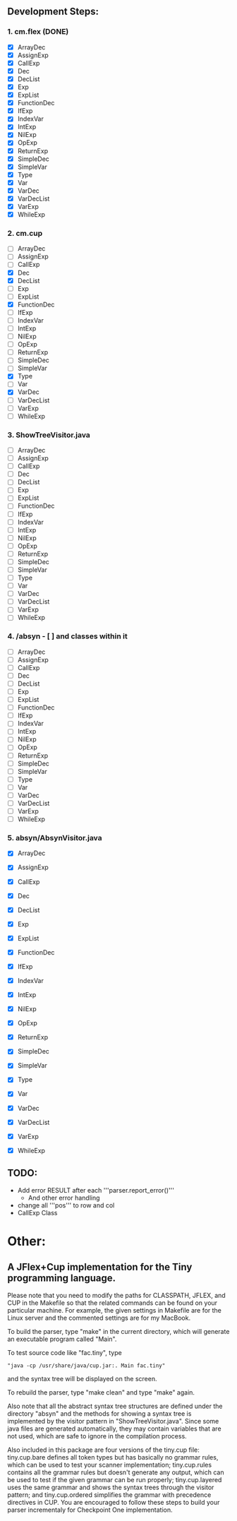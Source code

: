 
## Development Steps:
### 1. cm.flex (DONE)
 - [x]  ArrayDec
 - [x]  AssignExp
 - [x]  CallExp
 - [x]  Dec
 - [x]  DecList
 - [x]  Exp
 - [x]  ExpList
 - [x]  FunctionDec
 - [x]  IfExp
 - [x]  IndexVar
 - [x]  IntExp
 - [x]  NilExp
 - [x]  OpExp
 - [x]  ReturnExp
 - [x]  SimpleDec
 - [x]  SimpleVar
 - [x]  Type
 - [x]  Var
 - [x]  VarDec
 - [x]  VarDecList
 - [x]  VarExp
 - [x]  WhileExp

### 2. cm.cup 
 - [ ]  ArrayDec
 - [ ]  AssignExp
 - [ ]  CallExp
 - [x]  Dec
 - [x]  DecList
 - [ ]  Exp
 - [ ]  ExpList
 - [x]  FunctionDec
 - [ ]  IfExp
 - [ ]  IndexVar
 - [ ]  IntExp
 - [ ]  NilExp
 - [ ]  OpExp
 - [ ]  ReturnExp
 - [ ]  SimpleDec
 - [ ]  SimpleVar
 - [x]  Type
 - [ ]  Var
 - [x]  VarDec
 - [ ]  VarDecList
 - [ ]  VarExp
 - [ ]  WhileExp

### 3. ShowTreeVisitor.java
 - [ ]  ArrayDec
 - [ ]  AssignExp
 - [ ]  CallExp
 - [ ]  Dec
 - [ ]  DecList
 - [ ]  Exp
 - [ ]  ExpList
 - [ ]  FunctionDec
 - [ ]  IfExp
 - [ ]  IndexVar
 - [ ]  IntExp
 - [ ]  NilExp
 - [ ]  OpExp
 - [ ]  ReturnExp
 - [ ]  SimpleDec
 - [ ]  SimpleVar
 - [ ]  Type
 - [ ]  Var
 - [ ]  VarDec
 - [ ]  VarDecList
 - [ ]  VarExp
 - [ ]  WhileExp

### 4. /absyn - [ ]  and classes within it
 - [ ]  ArrayDec
 - [ ]  AssignExp
 - [ ]  CallExp
 - [ ]  Dec
 - [ ]  DecList
 - [ ]  Exp
 - [ ]  ExpList
 - [ ]  FunctionDec
 - [ ]  IfExp
 - [ ]  IndexVar
 - [ ]  IntExp
 - [ ]  NilExp
 - [ ]  OpExp
 - [ ]  ReturnExp
 - [ ]  SimpleDec
 - [ ]  SimpleVar
 - [ ]  Type
 - [ ]  Var
 - [ ]  VarDec
 - [ ]  VarDecList
 - [ ]  VarExp
 - [ ]  WhileExp

### 5. absyn/AbsynVisitor.java
 - [x]  ArrayDec
 - [x]  AssignExp
 - [x]  CallExp
 - [x]  Dec
 - [x]  DecList
 - [x]  Exp
 - [x]  ExpList
 - [x]  FunctionDec
 - [x]  IfExp
 - [x]  IndexVar
 - [x]  IntExp
 - [x]  NilExp
 - [x]  OpExp
 - [x]  ReturnExp
 - [x]  SimpleDec
 - [x]  SimpleVar
 - [x]  Type
 - [x]  Var
 - [x]  VarDec
 - [x]  VarDecList
 - [x]  VarExp
 - [x]  WhileExp


## TODO: 
- Add error RESULT after each '''parser.report_error()'''
  - And other error handling
- change all '''pos''' to row and col
- CallExp Class

# Other: 

## A JFlex+Cup implementation for the Tiny programming language.

  Please note that you need to modify the paths for CLASSPATH, JFLEX, and CUP in 
the Makefile so that the related commands can be found on your particular 
machine.  For example, the given settings in Makefile are for the Linux 
server and the commented settings are for my MacBook.

  To build the parser, type "make" in the current directory, which will 
generate an executable program called "Main".

  To test source code like "fac.tiny", type 

    "java -cp /usr/share/java/cup.jar:. Main fac.tiny" 

and the syntax tree will be displayed on the screen.

  To rebuild the parser, type "make clean" and type "make" again.

  Also note that all the abstract syntax tree structures are defined under
the directory "absyn" and the methods for showing a syntax tree is implemented
by the visitor pattern in "ShowTreeVisitor.java".  Since some java files are 
generated automatically, they may contain variables that are not used, which 
are safe to ignore in the compilation process.

  Also included in this package are four versions of the tiny.cup file: tiny.cup.bare
defines all token types but has basically no grammar rules, which can be used to test 
your scanner implementation; tiny.cup.rules contains all the grammar rules but doesn't
generate any output, which can be used to test if the given grammar can be run properly;
tiny.cup.layered uses the same grammar and shows the syntax trees through the visitor
pattern; and tiny.cup.ordered simplifies the grammar with precedence directives in CUP.
You are encouraged to follow these steps to build your parser incrementaly for Checkpoint
One implementation.
